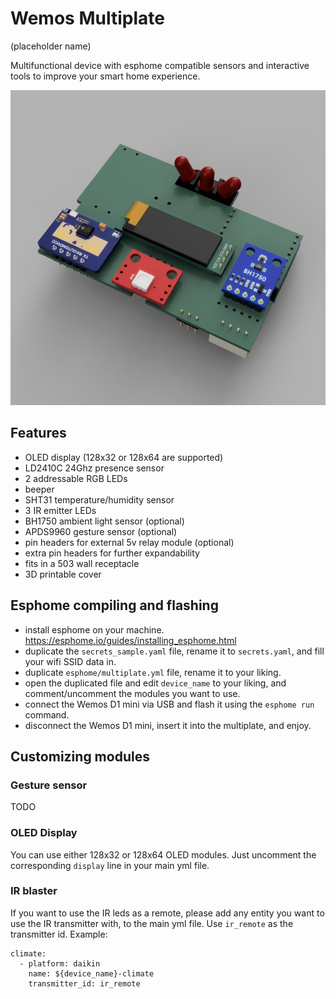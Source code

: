 # Wemos Multiplate
(placeholder name)

Multifunctional device with esphome compatible sensors and interactive tools to improve your smart home experience.

![front](images/2-2-front.png)

## Features

- OLED display (128x32 or 128x64 are supported)
- LD2410C 24Ghz presence sensor
- 2 addressable RGB LEDs
- beeper
- SHT31 temperature/humidity sensor
- 3 IR emitter LEDs
- BH1750 ambient light sensor (optional)
- APDS9960 gesture sensor (optional)
- pin headers for external 5v relay module (optional)
- extra pin headers for further expandability
- fits in a 503 wall receptacle
- 3D printable cover

## Esphome compiling and flashing
- install esphome on your machine. https://esphome.io/guides/installing_esphome.html
- duplicate the `secrets_sample.yaml` file, rename it to `secrets.yaml`, and fill your wifi SSID data in.
- duplicate `esphome/multiplate.yml` file, rename it to your liking.
- open the duplicated file and edit `device_name` to your liking, and comment/uncomment the modules you want to use.
- connect the Wemos D1 mini via USB and flash it using the `esphome run` command.
- disconnect the Wemos D1 mini, insert it into the multiplate, and enjoy.

## Customizing modules

### Gesture sensor

TODO

### OLED Display

You can use either 128x32 or 128x64 OLED modules. Just uncomment the corresponding `display` line in your main yml file.

### IR blaster

If you want to use the IR leds as a remote, please add any entity you want to use the IR transmitter with, to the main yml file. Use `ir_remote` as the transmitter id. Example:

```
climate:
  - platform: daikin
    name: ${device_name}-climate
    transmitter_id: ir_remote
```
